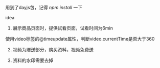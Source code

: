 用到了dayjs包，记得 *npm install* 一下

idea

1. 展示商品页面时，提供试看页面，试看时间为6min

使用video标签的@timeupdate属性，判断video.currentTime是否大于360

2. 视频为赠送部分，购买资料，视频免费送

3. 资料的水印需要去掉